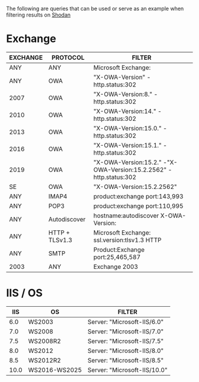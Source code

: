 The following are queries that can be used or serve as an example when filtering results on [Shodan](https://shodan.io/)

# Exchange

| EXCHANGE          | PROTOCOL       | FILTER                                                            |
| ----------------- | -------------- | ----------------------------------------------------------------- |
| ANY               | ANY            | Microsoft Exchange:                                               |
| ANY               | OWA            | "X-OWA-Version" -http.status:302                                  |  
| 2007              | OWA            | "X-OWA-Version:8." -http.status:302                               |
| 2010              | OWA            | "X-OWA-Version:14." -http.status:302                              |
| 2013              | OWA            | "X-OWA-Version:15.0." -http.status:302                            |
| 2016              | OWA            | "X-OWA-Version:15.1." -http.status:302                            |
| 2019              | OWA            | "X-OWA-Version:15.2." -"X-OWA-Version:15.2.2562" -http.status:302 |
| SE                | OWA            | "X-OWA-Version:15.2.2562"                                         |
| ANY               | IMAP4          | product:exchange port:143,993                                     |
| ANY               | POP3           | product:exchange port:110,995                                     |
| ANY               | Autodiscover   | hostname:autodiscover X-OWA-Version:                              |
| ANY               | HTTP + TLSv1.3 | Microsoft Exchange: ssl.version:tlsv1.3 HTTP                      |
| ANY               | SMTP           | Product:Exchange port:25,465,587                                  |
| 2003              | ANY            | Exchange 2003                                                     |

# IIS / OS

| IIS         | OS             | FILTER                                                     |
| ----------- | -------------- | ---------------------------------------------------------- |
| 6.0         | WS2003         | Server: "Microsoft-IIS/6.0"                                |
| 7.0	        | WS2008	       | Server: "Microsoft-IIS/7.0"                                |
| 7.5	        | WS2008R2	     | Server: "Microsoft-IIS/7.5"                                |
| 8.0         | WS2012         | Server: "Microsoft-IIS/8.0"                                |
| 8.5         | WS2012R2       | Server: "Microsoft-IIS/8.5"                                |
| 10.0        | WS2016-WS2025  | Server: "Microsoft-IIS/10.0"|

